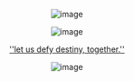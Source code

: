 <p align="center">
  <img src="https://files.catbox.moe/kzeb5m.png" alt="image"/>
</p>
<p align="center">
  <img src="https://files.catbox.moe/d3fwqf.jpg" alt="image"/>
</p>
<p align="center">
  <a href="https://www.tiktok.com/@playstation/video/7333412354195049770?lang=en">''let us defy destiny, together.''</a>
  

</p>
<p align="center">
  <img src="https://files.catbox.moe/7n4yhf.png" alt="image"/>
</p>




